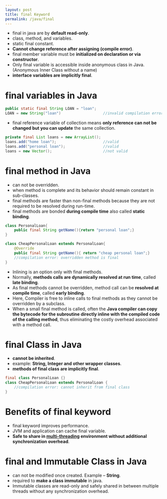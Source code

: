 ```yaml
---
layout: post
title: final Keyword
permalink: /java/final
---
```


* final in java are by **default read-only**.
* class, method, and variables. 
* static final constant.
* **Cannot change reference after assigning (compile error)**.
* final member variable must be **initialized on declaration or via constructor**.
* Only final variable is accessible inside anonymous class in Java. (Anonymous Inner Class without a name)
* **interface variables are implicitly final**.

# final variables in Java

```java
public static final String LOAN = "loan";
LOAN = new String("loan")                   //invalid compilation error
```

* final reference variable of collection means **only reference can not be changed but you can update** the same collection.

```java
private final List loans = new ArrayList();
loans.add("home loan");                     //valid
loans.add("personal loan");                 //valid
loans = new Vector();                       //not valid
```

# final method in Java
* can not be overridden.
* when method is complete and its behavior should remain constant in sub-classes. 
* final methods are faster than non-final methods because they are not required to be resolved during run-time.
* final methods are bonded **during compile time** also called **static binding**.

```java
class PersonalLoan{
    public final String getName(){return "personal loan";}
}
```
```java
class CheapPersonalLoan extends PersonalLoan{
    @Override
    public final String getName(){ return "cheap personal loan";}
    //compilation error: overridden method is final
}     
```

* Inlining is an option only with final methods. 
* Normally, **methods calls are dynamically resolved at run time**, called **late binding**. 
* As final methods cannot be overridden, method call can be **resolved at compile time**, called **early binding**.
* Here, Compiler is free to inline calls to final methods as they cannot be overridden by a subclass.
* When a small final method is called, often the **Java compiler can copy the bytecode for the subroutine directly inline with the compiled code of the calling method**, thus eliminating the costly overhead associated with a method call.

# final Class in Java
* **cannot be inherited**.
* example: **String, Integer and other wrapper classes**.
* **methods of final class are implicitly final**. 

```java
final class PersonalLoan {}
class CheapPersonalLoan extends PersonalLoan {
    //compilation error: cannot inherit from final class
}
```

# Benefits of final keyword 
* final keyword improves performance.
* JVM and application can cache final variable.
* **Safe to share in [multi-threading](https://javarevisited.blogspot.com/2011/02/how-to-implement-thread-in-java.html) environment without additional synchronization overhead**.

# final and Immutable Class in Java
* can not be modified once created. Example – **String**. 
* required to **make a class immutable** in java.
* Immutable classes are read-only and safely shared in between multiple threads without any synchronization overhead. 